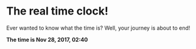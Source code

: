 # The real time clock!

Ever wanted to know what the time is? Well, your journey is about to end!

**The time is Nov 28, 2017, 02:40**